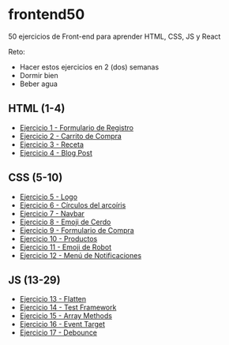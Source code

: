 # frontend50
50 ejercicios de Front-end para aprender HTML, CSS, JS y React

Reto:
- Hacer estos ejercicios en 2 (dos) semanas
- Dormir bien
- Beber agua

## HTML (1-4)
- [Ejercicio 1 - Formulario de Registro](./html/1-signup-form.md)
- [Ejercicio 2 - Carrito de Compra](./html/2-item-cart.md)
- [Ejercicio 3 - Receta](./html/3-recipe.md)
- [Ejercicio 4 - Blog Post](./html/4-blog-post.md)

## CSS (5-10)

- [Ejercicio 5 - Logo](./css/1-logo.md)
- [Ejercicio 6 - Círculos del arcoíris](./css/2-rainbow-circles.md)
- [Ejercicio 7 - Navbar](./css/3-navbar.md)
- [Ejercicio 8 - Emoji de Cerdo](./css/4-pig-emoji.md)
- [Ejercicio 9 - Formulario de Compra](./css/5-purchase-form.md)
- [Ejercicio 10 - Productos](./css/6-products.md)
- [Ejercicio 11 - Emoji de Robot](./css/7-robot-emoji.md)
- [Ejercicio 12 - Menú de Notificaciones](./css/8-notifications.md)

## JS (13-29)

- [Ejercicio 13 - Flatten ](./js/1-flatten.md)
- [Ejercicio 14 - Test Framework ](./js/2-test-framework.md)
- [Ejercicio 15 - Array Methods ](./js/3-array-methods.md)
- [Ejercicio 16 - Event Target ](./js/4-event-target.md)
- [Ejercicio 17 - Debounce ](./js/5-debounce.md)
